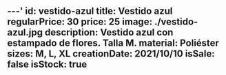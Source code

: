 ---'
id: vestido-azul
title: Vestido azul
regularPrice: 30
price: 25
image: ./vestido-azul.jpg
description: Vestido azul con estampado de flores. Talla M.
material: Poliéster
sizes: M, L, XL
creationDate: 2021/10/10
isSale: false
isStock: true
---
